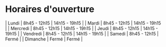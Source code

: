 # Horaires d'ouverture

| Lundi        | 8h45 - 12h15 | 14h15 - 19h15 |
| Mardi        | 8h45 - 12h15 | 14h15 - 19h15 |
| Mercredi     | 8h45 - 12h15 | 14h15 - 19h15 |
| Jeudi        | 8h45 - 12h15 | 14h15 - 19h15 |
| Vendredi     | 8h45 - 12h15 | 14h15 - 19h15 |
| Samedi       | 8h45 - 12h15 | Fermé         |
| Dimanche     | Fermé        | Fermé         |
